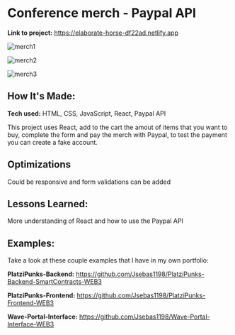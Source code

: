 # Conference merch - Paypal API

**Link to project:** https://elaborate-horse-df22ad.netlify.app

![merch1](https://user-images.githubusercontent.com/96799477/168456417-9fca0b17-1449-42a1-8b90-6e03a9c28190.png)

![merch2](https://user-images.githubusercontent.com/96799477/168456420-47d6d618-451c-450b-8efe-6544d46951b5.png)

![merch3](https://user-images.githubusercontent.com/96799477/168456421-c0474fb7-62b9-4513-9abe-7be4ad570103.png)

## How It's Made:

**Tech used:** HTML, CSS, JavaScript, React, Paypal API

This project uses React, add to the cart the amout of items that you want to buy, complete the form and pay the merch with Paypal, to test the payment you can create a fake account.

## Optimizations

Could be responsive and form validations can be added   

## Lessons Learned:

More understanding of React and how to use the Paypal API 

## Examples:
Take a look at these couple examples that I have in my own portfolio:

**PlatziPunks-Backend:** https://github.com/Jsebas1198/PlatziPunks-Backend-SmartContracts-WEB3

**PlatziPunks-Frontend:** https://github.com/Jsebas1198/PlatziPunks-Frontend-WEB3

**Wave-Portal-Interface:** https://github.com/Jsebas1198/Wave-Portal-Interface-WEB3
